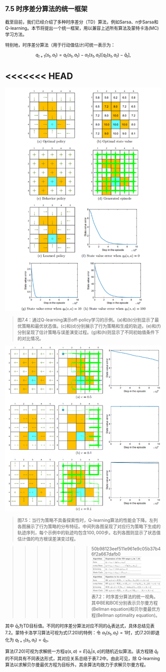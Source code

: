 ## 7.5 时序差分算法的统一框架

截至目前，我们已经介绍了多种时序差分（TD）算法，例如Sarsa、n步Sarsa和Q-learning。本节将提出一个统一框架，用以兼容上述所有算法及蒙特卡洛(MC)学习方法。

特别地，时序差分算法（用于行动值估计)可统一表示为：

$$q_{t+1}(s_t,a_t)=q_t(s_t,a_t)-\alpha_t(s_t,a_t)[q_t(s_t,a_t)-\bar{q}_t],\tag{7.20}$$

<<<<<<< HEAD
=======
 ![](../img/07/6.png)
 >图$7.4$：通过Q-learning演示off-policy学习的示例。(a)和(b)分别显示了最优策略和最优状态值。(c)和(d)分别展示了行为策略和生成的轨迹。(e)和(f)分别呈现了估计策略与误差演变过程。(g)和(h)则显示了不同初始值条件下的对比情况。

 ![](../img/07/7.png)
 >图$7.5$：当行为策略不具备探索性时，Q-learning算法的性能会下降。左列各图展示了行为策略的分布特征。中间列各图呈现了对应行为策略下生成的轨迹序列，每个示例中的轨迹均包含$100,000$步。右列各图则显示了状态值估计值的均方根误差演变过程。

>>>>>>> 50b98123eef511e961e9c05b37b46f2a667dafb0
 ![](../img/07/8.png)
 >表7.2：时序差分算法的统一视角。其中BE和BOE分别表示贝尔曼方程(Bellman equation)和贝尔曼最优方程(Bellman optimality equation)。

 


其中 $\bar{q}_t$为TD目标值。不同的时序差分算法对应不同的$\bar{q}_t$表达式，具体总结见表7.2。蒙特卡洛学习算法可视为式$(7.20)$的特例：令 $\alpha_t(s_t, a_t) =1$时，式(7.20)即退化为 $q_{t+1}(s_t, a_t) = \bar{q}_t$。

算法$(7.20)$可视为求解统一方程$q(s, a) = E[\bar{q}_t|s, a]$的随机近似算法。该方程随 $\bar{q}_t$的不同具有不同表达形式，其对应关系总结于表$7.2$中。由此可见，除 Q-learning算法以求解贝尔曼最优方程为目标外，其余算法均致力于求解贝尔曼方程。